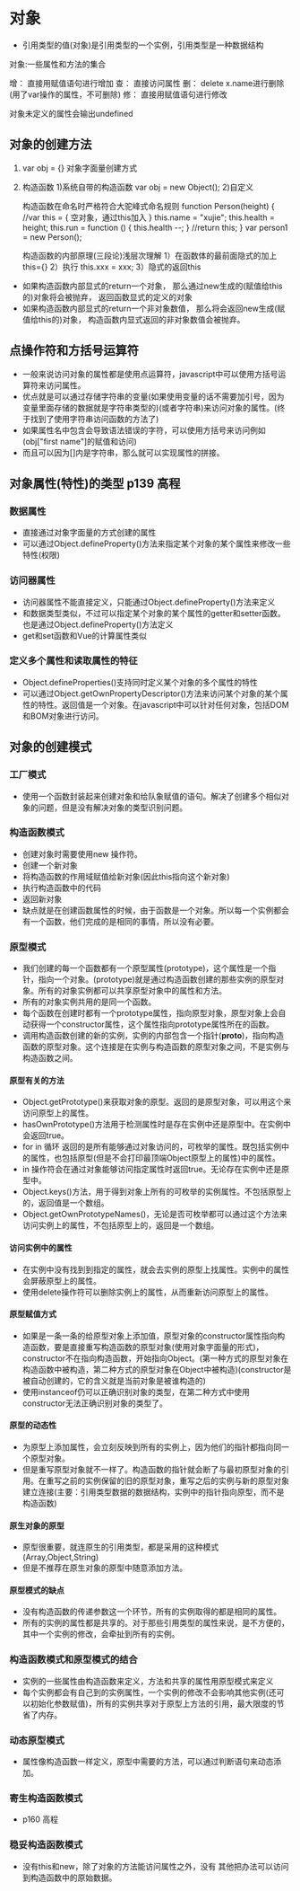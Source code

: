 # 对象

* 引用类型的值(对象)是引用类型的一个实例，引用类型是一种数据结构

对象:一些属性和方法的集合

增： 直接用赋值语句进行增加
查： 直接访问属性
删： delete x.name进行删除(用了var操作的属性，不可删除)
修： 直接用赋值语句进行修改

对象未定义的属性会输出undefined

## 对象的创建方法

1. var obj = {}    对象字面量创建方式
2. 构造函数
    1)系统自带的构造函数 var obj = new Object();
    2)自定义

    构造函数在命名时严格符合大驼峰式命名规则
    function Person(height) {
        //var this = {
            空对象，通过this加入
        }
        this.name = "xujie";
        this.health = height;
        this.run = function () {
            this.health --;
        }
        //return this;
    }
    var person1 = new Person();

    构造函数的内部原理(三段论)浅层次理解
    1）在函数体的最前面隐式的加上this={}
    2）执行 this.xxx = xxx;
    3）隐式的返回this

* 如果构造函数内部显式的return一个对象， 那么通过new生成的(赋值给this的)对象将会被抛弃， 返回函数显式的定义的对象
* 如果构造函数内部显式的return一个非对象数值， 那么将会返回new生成(赋值给this的)对象， 构造函数内显式返回的非对象数值会被抛弃。

## 点操作符和方括号运算符

* 一般来说访问对象的属性都是使用点运算符，javascript中可以使用方括号运算符来访问属性。
* 优点就是可以通过存储字符串的变量(如果使用变量的话不需要加引号，因为变量里面存储的数据就是字符串类型的)(或者字符串)来访问对象的属性。(终于找到了使用字符串访问函数的方法了)
* 如果属性名中包含会导致语法错误的字符，可以使用方括号来访问例如(obj["first name"]的赋值和访问)
* 而且可以因为[]内是字符串，那么就可以实现属性的拼接。

## 对象属性(特性)的类型 p139 高程

### 数据属性

* 直接通过对象字面量的方式创建的属性
* 可以通过Object.defineProperty()方法来指定某个对象的某个属性来修改一些特性(权限)

### 访问器属性

* 访问器属性不能直接定义，只能通过Object.defineProperty()方法来定义
* 和数据类型类似，不过可以指定某个对象的某个属性的getter和setter函数。也是通过Object.defineProperty()方法定义
* get和set函数和Vue的计算属性类似

### 定义多个属性和读取属性的特征

* Object.defineProperties()支持同时定义某个对象的多个属性的特性
* 可以通过Object.getOwnPropertyDescriptor()方法来访问某个对象的某个属性的特性。返回值是一个对象。在javascript中可以针对任何对象，包括DOM和BOM对象进行访问。

## 对象的创建模式

### 工厂模式

* 使用一个函数封装起来创建对象和给队象赋值的语句。解决了创建多个相似对象的问题，但是没有解决对象的类型识别问题。

### 构造函数模式

* 创建对象时需要使用new 操作符。
* 创建一个新对象
* 将构造函数的作用域赋值给新对象(因此this指向这个新对象)
* 执行构造函数中的代码
* 返回新对象
* 缺点就是在创建函数属性的时候，由于函数是一个对象。所以每一个实例都会有一个函数，他们完成的是相同的事情，所以没有必要。

### 原型模式

* 我们创建的每一个函数都有一个原型属性(prototype)，这个属性是一个指针，指向一个对象。(prototype)就是通过构造函数创建的那些实例的原型对象。所有的对象实例都可以共享原型对象中的属性和方法。
* 所有的对象实例共用的是同一个函数。
* 每个函数在创建时都有一个prototype属性，指向原型对象，原型对象上会自动获得一个constructor属性，这个属性指向prototype属性所在的函数。
* 调用构造函数创建的新的实例，实例的内部包含一个指针(__proto__)，指向构造函数的原型对象。这个连接是在实例与构造函数的原型对象之间，不是实例与构造函数之间。

#### 原型有关的方法

* Object.getPrototype()来获取对象的原型。返回的是原型对象，可以用这个来访问原型上的属性。
* hasOwnPrototype()方法用于检测属性时是存在实例中还是原型中。在实例中会返回true。
* for in 循环 返回的是所有能够通过对象访问的，可枚举的属性。既包括实例中的属性，也包括原型(但是不会打印最顶端Object原型上的属性)中的属性。
* in 操作符会在通过对象能够访问指定属性时返回true。无论存在实例中还是原型中。
* Object.keys()方法，用于得到对象上所有的可枚举的实例属性。不包括原型上的，返回值是一个数组。
* Object.getOwnPrototypeNames()，无论是否可枚举都可以通过这个方法来访问实例上的属性，不包括原型上的，返回是一个数组。

#### 访问实例中的属性

* 在实例中没有找到到指定的属性，就会去实例的原型上找属性。实例中的属性会屏蔽原型上的属性。
* 使用delete操作符可以删除实例上的属性，从而重新访问原型上的属性。

#### 原型赋值方式

* 如果是一条一条的给原型对象上添加值，原型对象的constructor属性指向构造函数，要是直接重写构造函数的原型对象(使用对象字面量的形式)，constructor不在指向构造函数，开始指向Object。(第一种方式的原型对象在构造函数中被构造，第二种方式的原型对象在Object中被构造)(constructor是被自动创建的，它的含义就是当前对象是被谁构造的)
* 使用instanceof仍可以正确识别对象的类型，在第二种方式中使用constructor无法正确识别对象的类型了。

#### 原型的动态性

* 为原型上添加属性，会立刻反映到所有的实例上，因为他们的指针都指向同一个原型对象。
* 但是重写原型对象就不一样了。构造函数的指针就会断了与最初原型对象的引用。在重写之前的实例保留的旧的原型对象，重写之后的实例与新的原型对象建立连接(主要：引用类型数据的数据结构，实例中的指针指向原型，而不是构造函数)

#### 原生对象的原型

* 原型很重要，就连原生的引用类型，都是采用的这种模式(Array,Object,String)
* 但是不推荐在原生对象的原型中随意添加方法。

#### 原型模式的缺点

* 没有构造函数的传递参数这一个环节，所有的实例取得的都是相同的属性。
* 所有的实例的属性都是共享的。对于那些引用类型的属性来说，是不方便的，其中一个实例的修改，会牵扯到所有的实例。

### 构造函数模式和原型模式的结合

* 实例的一些属性由构造函数来定义，方法和共享的属性用原型模式来定义
* 每个实例都会有自己到的实例属性，一个实例的修改不会影响其他实例(还可以初始化参数赋值)，所有的实例共享对于原型上方法的引用，最大限度的节省了内存。

### 动态原型模式

* 属性像构造函数一样定义，原型中需要的方法，可以通过判断语句来动态添加。

### 寄生构造函数模式

* p160 高程

### 稳妥构造函数模式

* 没有this和new，除了对象的方法能访问属性之外，没有 其他把办法可以访问到构造函数中的原始数据。
